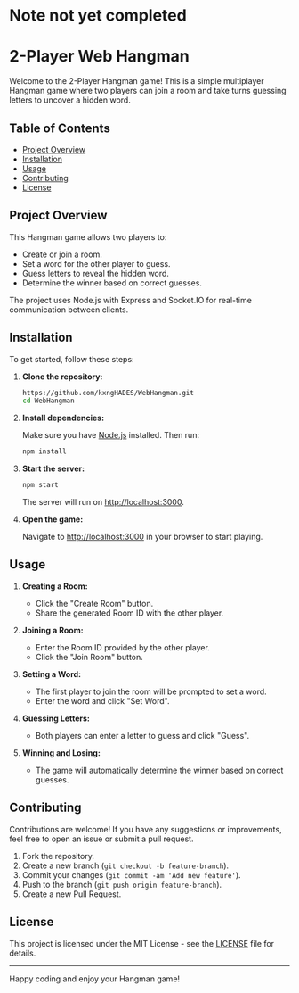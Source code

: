 # Note not yet completed


# 2-Player Web Hangman

Welcome to the 2-Player Hangman game! This is a simple multiplayer Hangman game where two players can join a room and take turns guessing letters to uncover a hidden word.

## Table of Contents

- [Project Overview](#project-overview)
- [Installation](#installation)
- [Usage](#usage)
- [Contributing](#contributing)
- [License](#license)

## Project Overview

This Hangman game allows two players to:
- Create or join a room.
- Set a word for the other player to guess.
- Guess letters to reveal the hidden word.
- Determine the winner based on correct guesses.

The project uses Node.js with Express and Socket.IO for real-time communication between clients.

## Installation

To get started, follow these steps:

1. **Clone the repository:**

    ```bash
    https://github.com/kxngHADES/WebHangman.git
    cd WebHangman
    ```

2. **Install dependencies:**

    Make sure you have [Node.js](https://nodejs.org/) installed. Then run:

    ```bash
    npm install
    ```

3. **Start the server:**

    ```bash
    npm start
    ```

    The server will run on [http://localhost:3000](http://localhost:3000).

4. **Open the game:**

    Navigate to [http://localhost:3000](http://localhost:3000) in your browser to start playing.

## Usage

1. **Creating a Room:**
   - Click the "Create Room" button.
   - Share the generated Room ID with the other player.

2. **Joining a Room:**
   - Enter the Room ID provided by the other player.
   - Click the "Join Room" button.

3. **Setting a Word:**
   - The first player to join the room will be prompted to set a word.
   - Enter the word and click "Set Word".

4. **Guessing Letters:**
   - Both players can enter a letter to guess and click "Guess".

5. **Winning and Losing:**
   - The game will automatically determine the winner based on correct guesses.

## Contributing

Contributions are welcome! If you have any suggestions or improvements, feel free to open an issue or submit a pull request.

1. Fork the repository.
2. Create a new branch (`git checkout -b feature-branch`).
3. Commit your changes (`git commit -am 'Add new feature'`).
4. Push to the branch (`git push origin feature-branch`).
5. Create a new Pull Request.

## License

This project is licensed under the MIT License - see the [LICENSE](LICENSE) file for details.

---

Happy coding and enjoy your Hangman game!
